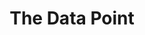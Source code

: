 ---
title: The Data Point
subtext: Data analysis, data engineering & data science walkthroughs, insights and stories.
sidebar: false
index: true
---